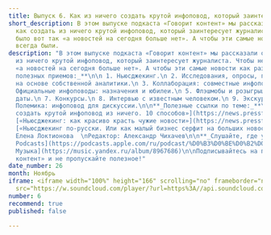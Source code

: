 ```yaml
---
title: Выпуск 6. Как из ничего создать крутой инфоповод, который заинтересует журналистов
short_description: В этом выпуске подкаста «Говорит контент» мы рассказали о том,
  как создать из ничего крутой инфоповод, который заинтересует журналиста. Чтобы не
  было вот так «а новостей на сегодня больше нет». А чтобы эти самые новости как раз
  всегда были.
description: "В этом выпуске подкаста «Говорит контент» мы рассказали о том, как создать
  из ничего крутой инфоповод, который заинтересует журналиста. Чтобы не было вот так
  «а новостей на сегодня больше нет». А чтобы эти самые новости как раз всегда были.\n\n**_10
  полезных приемов:_**\n\n 1. Ньюсджекинг.\n 2. Исследования, опросы, прогнозы: инфоповод
  на основе собственной аналитики.\n 3. Коллаборация: совместные инфоповоды.\n 4.
  Официальные инфоповоды: назначения и юбилеи.\n 5. Флэшмобы и розыгрыши.\n 6. Круглые
  даты.\n 7. Конкурсы.\n 8. Интервью с известным человеком.\n 9. Экскурсии для журналистов.\n10.
  Полемика: инфоповод для дискуссии.\n\n**_Полезные ссылки по теме:_**\n\n* [«Как
  создать крутой инфоповод из ничего. 10 способов»](https://news.pressfeed.ru/kak-sozdat-krutoj-infopovod-iz-nichego-10-sposobov/)\n\n\n*
  [«Ньюсджекинг: как красиво красть чужие новости»](https://news.pressfeed.ru/nyusdzheking-kak-krasivo-krast-chuzhie-novosti/)\n\n\n*
  [«Ньюсджекинг по-русски. Или как малый бизнес серфит на больших новостях»](https://news.pressfeed.ru/nyusdzheking-po-russki-ili-kak-malyj-biznes-serfit-na-bolshix-novostyax/)\n\nВедущая:
  Елена Локтионова  \nРедактор: Александр Чихачев\n\n**_Слушайте, где удобно:_**\n\n[SoundCloud](https://soundcloud.com/pressfeed)\n\n[Apple
  Podcasts](https://podcasts.apple.com/ru/podcast/%D0%B3%D0%BE%D0%B2%D0%BE%D1%80%D0%B8%D1%82-%D0%BA%D0%BE%D0%BD%D1%82%D0%B5%D0%BD%D1%82/id1482575931)\n\n[ВКонтакте](https://vk.com/podcasts-92086117)\n\n[Яндекс
  Музыка](https://music.yandex.ru/album/8967686)\n\nПодписывайтесь на подкаст «Говорит
  контент» и не пропускайте полезное!"
date_number: 26
month: Ноябрь
iframe: <iframe width="100%" height="166" scrolling="no" frameborder="no" allow="autoplay"
  src="https://w.soundcloud.com/player/?url=https%3A//api.soundcloud.com/tracks/718662499&color=%23ff5500&auto_play=false&hide_related=false&show_comments=true&show_user=true&show_reposts=false&show_teaser=true"></iframe>
number: 6
recommend: true
published: false

---
```

